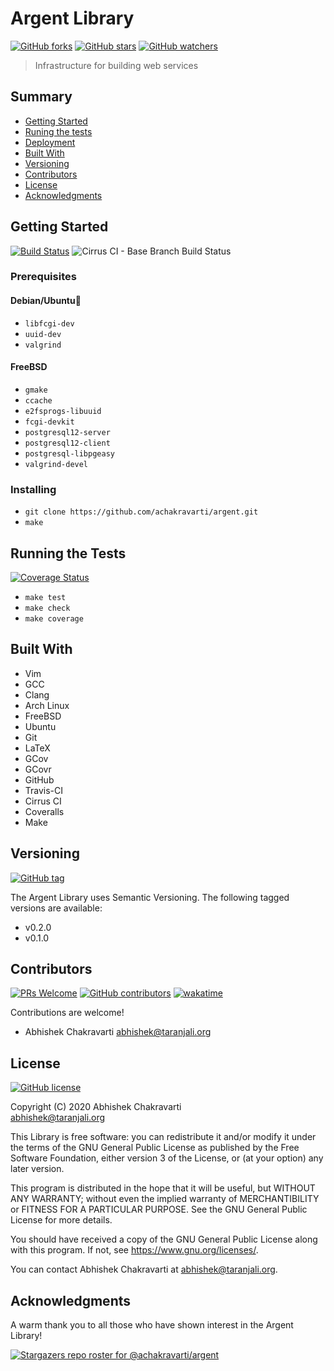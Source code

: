# Argent Library  
[![GitHub forks](https://img.shields.io/github/forks/achakravarti/argent.svg?style=social&label=Fork&maxAge=2592000)](https://github.com/achakravarti/argent/network/)
[![GitHub stars](https://img.shields.io/github/stars/achakravarti/argent.svg?style=social&label=Star&maxAge=2592000)](https://github.com/achakravarti/argent/stargazers/)
[![GitHub watchers](https://img.shields.io/github/watchers/achakravarti/argent.svg?style=social&label=Watch&maxAge=2592000)](https://github.com/achakravarti/argent/watchers/)

> Infrastructure for building web services



## Summary
  - [Getting Started](#getting-started)
  - [Runing the tests](#running-the-tests)
  - [Deployment](#deployment)
  - [Built With](#built-with)
  - [Versioning](#versioning)
  - [Contributors](#contributors)
  - [License](#license)
  - [Acknowledgments](#acknowledgments)


## Getting Started  
[![Build Status](https://travis-ci.com/achakravarti/argent.svg?branch=master)](https://travis-ci.com/achakravarti/argent?branch=master) ![Cirrus CI - Base Branch Build Status](https://img.shields.io/cirrus/github/achakravarti/argent?style=plastic)  


### Prerequisites

#### Debian/Ubuntu
  - `libfcgi-dev`
  - `uuid-dev`
  - `valgrind`

#### FreeBSD
  - `gmake`
  - `ccache`
  - `e2fsprogs-libuuid`
  - `fcgi-devkit`
  - `postgresql12-server`
  - `postgresql12-client`
  - `postgresql-libpgeasy`
  - `valgrind-devel`


### Installing
  - `git clone https://github.com/achakravarti/argent.git`
  - `make`


## Running the Tests  
[![Coverage Status](https://coveralls.io/repos/github/achakravarti/argent/badge.svg?branch=master)](https://coveralls.io/github/achakravarti/argent?branch=master)

  - `make test`
  - `make check`
  - `make coverage`


## Built With
  - Vim
  - GCC
  - Clang
  - Arch Linux
  - FreeBSD
  - Ubuntu
  - Git
  - LaTeX
  - GCov
  - GCovr
  - GitHub
  - Travis-CI
  - Cirrus CI
  - Coveralls
  - Make


## Versioning  
[![GitHub tag](https://img.shields.io/github/tag/achakravarti/argent.svg)](https://github.com/achakravarti/argent/tags/)

The Argent Library uses Semantic Versioning. The following tagged versions are
available:
  - v0.2.0
  - v0.1.0


## Contributors  
[![PRs Welcome](https://img.shields.io/badge/PRs-welcome-blue.svg)](http://makeapullrequest.com) [![GitHub contributors](https://img.shields.io/github/contributors/achakravarti/argent.svg)](https://github.com/achakravarti/argent/graphs/contributors/)
[![wakatime](https://wakatime.com/badge/github/achakravarti/argent.svg)](https://wakatime.com/badge/github/achakravarti/argent)

Contributions are welcome!

  - Abhishek Chakravarti <abhishek@taranjali.org>


## License 
[![GitHub license](https://img.shields.io/github/license/achakravarti/argent.svg)](https://github.com/achakravarti/argent/blob/master/LICENSE)

Copyright (C) 2020 Abhishek Chakravarti  
<abhishek@taranjali.org>
 
This Library is free software: you can redistribute it and/or modify it under
the terms of the GNU General Public License as published by the Free Software
Foundation, either version 3 of the License, or (at your option) any later
version.

This program is distributed in the hope that it will be useful, but WITHOUT
ANY WARRANTY; without even the implied warranty of MERCHANTIBILITY or FITNESS
FOR A PARTICULAR PURPOSE. See the GNU General Public License for more
details.

You should have received a copy of the GNU General Public License along with
this program. If not, see <https://www.gnu.org/licenses/>.

You can contact Abhishek Chakravarti at <abhishek@taranjali.org>.


## Acknowledgments
A warm thank you to all those who have shown interest in the Argent Library!

[![Stargazers repo roster for @achakravarti/argent](https://reporoster.com/stars/achakravarti/argent)](https://github.com/achakravarti/argent/stargazers)

